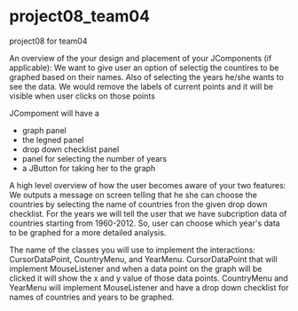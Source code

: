 # project08_team04
project08 for team04

An overview of the your design and placement of your JComponents (if applicable): 
We want to give user an option of selectig the countires to be graphed based on their names.
Also of selecting the years he/she wants to see the data.
We would remove the labels of current points and it will be visible when user clicks on those points

JCompoment will have a 
- graph panel
- the legned panel
- drop down checklist panel
- panel for selecting the number of years 
- a JButton for taking her to the graph

A high level overview of how the user becomes aware of your two features: 
We outputs a message on screen telling that he she can choose the countries by selecting the name of countries fron the given drop down checklist.
For the years we will tell the user that we have subcription data of countries starting from 1960-2012. So, user can choose which year's data to be graphed for a more detailed analysis.

The name of the classes you will use to implement the interactions: 
CursorDataPoint, CountryMenu, and YearMenu. 
CursorDataPoint that will implement MouseListener and when a data point on the graph will be clicked it will show the x and y value of those data points.
CountryMenu and YearMenu will implement MouseListener and have a drop down checklist for names of countries  and years to be graphed.

